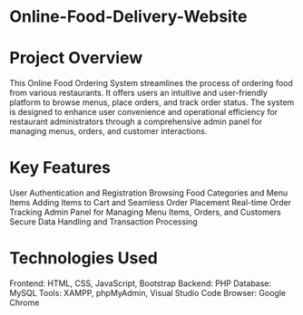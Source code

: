 # Online-Food-Delivery-Website

# Project Overview
This Online Food Ordering System streamlines the process of ordering food from various restaurants. It offers users an intuitive and user-friendly platform to browse menus, place orders, and track order status. The system is designed to enhance user convenience and operational efficiency for restaurant administrators through a comprehensive admin panel for managing menus, orders, and customer interactions.

# Key Features
User Authentication and Registration
Browsing Food Categories and Menu Items
Adding Items to Cart and Seamless Order Placement
Real-time Order Tracking
Admin Panel for Managing Menu Items, Orders, and Customers
Secure Data Handling and Transaction Processing
# Technologies Used
Frontend: HTML, CSS, JavaScript, Bootstrap
Backend: PHP
Database: MySQL
Tools: XAMPP, phpMyAdmin, Visual Studio Code
Browser: Google Chrome
